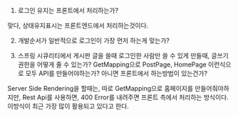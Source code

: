 1. 로그인 유지는 프론트에서 처리하는가?

맞다, 상태유지표시는 프론트엔드에서 처리하는것이다.

2. 개발순서가 일반적으로 로그인이 가장 먼저 하는게 맞는가?

3. 스프링 시큐리티에서 게시판 글을 쓸때 로그인한 사람만 쓸 수 있게 만들때, 글쓰기 권한을 어떻게 줄 수 있는가?
GetMapping으로 PostPage, HomePage 이런식으로 모두 API를 만들어야하는가? 아니면 프론트에서 하는방법이 있는건가?

Server Side Rendering을 할때는, 따로 GetMapping으로 홈페이지를 만들어줘야하지만, Rest Api를 사용하면, 400 Error를 내려주면 프론트 측에서 처리하는 방식이다.
이방식이 최근 가장 많이 활용되고 있다고 한다.

